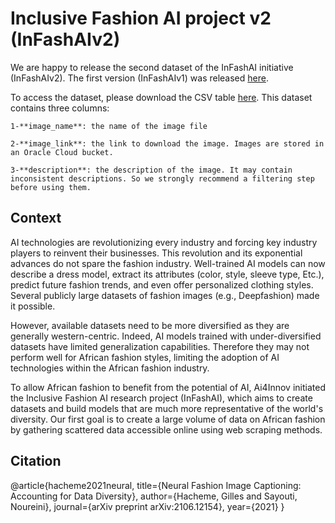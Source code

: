 # Inclusive Fashion AI project v2 (InFashAIv2)

We are happy to release the second dataset of the InFashAI initiative (InFashAIv2). The first version (InFashAIv1) was released  [here](https://github.com/hgilles06/infashai). 

To access the dataset, please download the CSV table [here](https://drive.google.com/file/d/14CeDWPJA4EhCuvK-VTjznRTLWayaRFms/view?usp=sharing).
This dataset contains three columns:
```
1-**image_name**: the name of the image file

2-**image_link**: the link to download the image. Images are stored in an Oracle Cloud bucket.

3-**description**: the description of the image. It may contain inconsistent descriptions. So we strongly recommend a filtering step before using them. 
```

## Context
AI technologies are revolutionizing every industry and forcing key industry players to reinvent their businesses. This revolution and its exponential advances do not spare the fashion industry. Well-trained AI models can now describe a dress model, extract its attributes (color, style, sleeve type, Etc.), predict future fashion trends, and even offer personalized clothing styles. Several publicly large datasets of fashion images (e.g., Deepfashion) made it possible. 

However, available datasets need to be more diversified as they are generally western-centric. Indeed, AI models trained with under-diversified datasets have limited generalization capabilities. Therefore they may not perform well for African fashion styles, limiting the adoption of AI technologies within the African fashion industry. 

To allow African fashion to benefit from the potential of AI, Ai4Innov initiated the Inclusive Fashion AI research project (InFashAI), which aims to create datasets and build models that are much more representative of the world's diversity. Our first goal is to create a large volume of data on African fashion by gathering scattered data accessible online using web scraping methods. 

## Citation
@article{hacheme2021neural, title={Neural Fashion Image Captioning: Accounting for Data Diversity}, author={Hacheme, Gilles and Sayouti, Noureini}, journal={arXiv preprint arXiv:2106.12154}, year={2021} }
